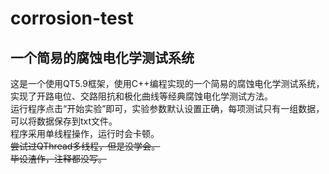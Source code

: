 # corrosion-test
## 一个简易的腐蚀电化学测试系统
这是一个使用QT5.9框架，使用C++编程实现的一个简易的腐蚀电化学测试系统，实现了开路电位、交路阻抗和极化曲线等经典腐蚀电化学测试方法。<br />
运行程序点击“开始实验”即可，实验参数默认设置正确，每项测试只有一组数据，可以将数据保存到txt文件。<br />
程序采用单线程操作，运行时会卡顿。<br />
~~尝试过QThread多线程，但是没学会。~~<br />
~~毕设渣作，注释都没写。~~
